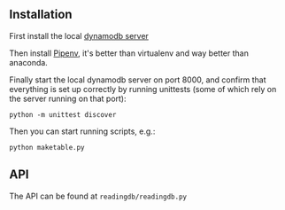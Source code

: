 ## Installation

First install the local [dynamodb server](https://docs.aws.amazon.com/amazondynamodb/latest/developerguide/DynamoDBLocal.DownloadingAndRunning.html)

Then install [Pipenv](https://realpython.com/pipenv-guide/), it's better than virtualenv and way better than anaconda.

Finally start the local dynamodb server on port 8000, and confirm that everything is set up correctly by running unittests (some of which rely on the server running on that port):

    python -m unittest discover

Then you can start running scripts, e.g.:

    python maketable.py

## API

The API can be found at `readingdb/readingdb.py`